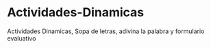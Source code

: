 # Actividades-Dinamicas
Actividades Dinamicas, Sopa de letras, adivina la palabra y formulario evaluativo
